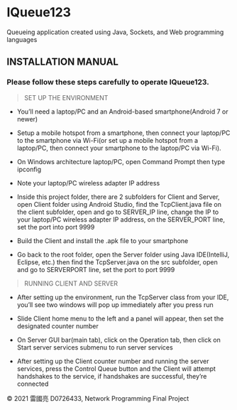# IQueue123
Queueing application created using Java, Sockets, and Web programming languages

## INSTALLATION MANUAL
### Please follow these steps carefully to operate IQueue123.


> SET UP THE ENVIRONMENT
- You’ll need a laptop/PC and an Android-based 
smartphone(Android 7 or newer)

- Setup a mobile hotspot from a smartphone, then connect your 
laptop/PC to the smartphone via Wi-Fi(or set up a mobile hotspot 
from a laptop/PC, then connect your smartphone to the laptop/PC
via Wi-Fi).

- On Windows architecture laptop/PC, open Command Prompt then 
type ipconfig

- Note your laptop/PC wireless adapter IP address

- Inside this project folder, there are 2 subfolders for Client and 
Server, open Client folder using Android Studio, find the
TcpClient.java file on the client subfolder, open and go to 
SERVER_IP line, change the IP to your laptop/PC wireless adapter 
IP address, on the SERVER_PORT line, set the port into port 9999

- Build the Client and install the .apk file to your smartphone

- Go back to the root folder, open the Server folder using Java 
IDE(IntelliJ, Eclipse, etc.) then find the TcpServer.java on the src 
subfolder, open and go to SERVERPORT line, set the port to port 
9999


> RUNNING CLIENT AND SERVER
- After setting up the environment, run the TcpServer class from your IDE, you’ll see two windows will 
pop up immediately after you press run

- Slide Client home menu to the left and a panel will appear, then set the designated counter number

- On Server GUI bar(main tab), click on the Operation tab, then click on Start server services
submenu to run server services

- After setting up the Client counter number and running the server services, press the Control Queue 
button and the Client will attempt handshakes to the service, if handshakes are successful, they’re 
connected


© 2021 雷國亮 D0726433, Network Programming Final Project
